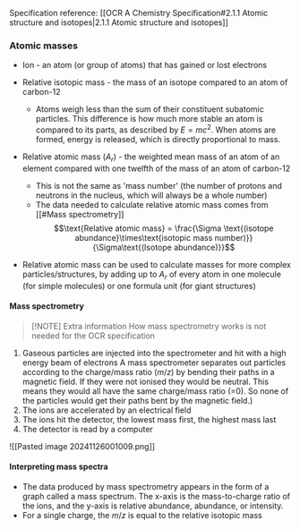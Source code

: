 Specification reference: [[OCR A Chemistry Specification#2.1.1 Atomic structure and isotopes|2.1.1 Atomic structure and isotopes]]
### Atomic masses
- Ion - an atom (or group of atoms) that has gained or lost electrons

- Relative isotopic mass - the mass of an isotope compared to an atom of carbon-12
	- Atoms weigh less than the sum of their constituent subatomic particles. This difference is how much more stable an atom is compared to its parts, as described by $E=mc^2$. When atoms are formed, energy is released, which is directly proportional to mass.

- Relative atomic mass ($A_r$) - the weighted mean mass of an atom of an element compared with one twelfth of the mass of an atom of carbon-12
	- This is not the same as 'mass number' (the number of protons and neutrons in the nucleus, which will always be a whole number)
	- The data needed to calculate relative atomic mass comes from [[#Mass spectrometry]]
$$\text{Relative atomic mass} = \frac{\Sigma \text{(isotope abundance}\times\text{isotopic mass number)}}{\Sigma\text{(Isotope abundance)}}$$
- Relative atomic mass can be used to calculate masses for more complex particles/structures, by adding up to $A_r$ of every atom in one molecule (for simple molecules) or one formula unit (for giant structures)

#### Mass spectrometry

> [!NOTE] Extra information
> How mass spectrometry works is not needed for the OCR specification

1. Gaseous particles are injected into the spectrometer and hit with a high energy beam of electrons
		A mass spectrometer separates out particles according to the charge/mass ratio ($m/z$) by bending their paths in a magnetic field.
		If they were not ionised they would be neutral. This means they would all have the same charge/mass ratio (=0). So none of the particles would get their paths bent by the magnetic field.)
1. The ions are accelerated by an electrical field
2. The ions hit the detector, the lowest mass first, the highest mass last
3. The detector is read by a computer

![[Pasted image 20241126001009.png]]

#### Interpreting mass spectra
- The data produced by mass spectrometry appears in the form of a graph called a mass spectrum. The x-axis is the mass-to-charge ratio of the ions, and the y-axis is relative abundance, abundance, or intensity.
- For a single charge, the $m/z$ is equal to the relative isotopic mass
 
 
 
